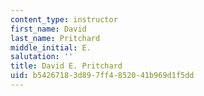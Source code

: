 ```yaml
---
content_type: instructor
first_name: David
last_name: Pritchard
middle_initial: E.
salutation: ''
title: David E. Pritchard
uid: b5426718-3d89-7ff4-8520-41b969d1f5dd
---
```

